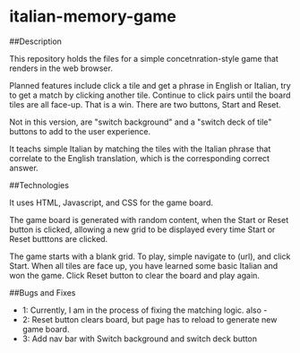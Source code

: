 # italian-memory-game

##Description

This repository holds the files for a simple concetnration-style game that renders in the web browser. 

Planned features include click a tile and get a phrase in English or Italian, try to get a match by clicking another tile. Continue 
to click pairs until the board tiles are all face-up. That is a win. There are two buttons, Start and Reset. 

[User Stories and Planning]: https://trello.com/b/AVnAf7Fh/project-1-teach-yourself-italian

Not in this version, are "switch background" and a "switch deck of tile" buttons to add to the user experience.

It teachs simple Italian by matching the tiles with the Italian phrase that correlate to the English translation, which is the corresponding correct answer.

##Technologies

It uses HTML, Javascript, and CSS for the game board.

The game board is generated with random content, when the Start or Reset button is clicked, allowing a new grid to be displayed every time Start or Reset butttons are clicked. 

The game starts with a blank grid. To play, simple navigate to (url), and click Start. When all tiles are face up, you have learned some basic Italian and won the game. Click Reset button to clear the board and play again. 

##Bugs and Fixes

* 1: Currently, I am in the process of fixing the matching logic. also - 
* 2: Reset button clears board, but page has to reload to generate new game board. 
* 3: Add nav bar with Switch background and switch deck button
